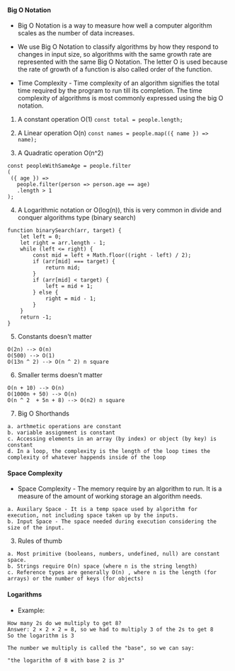 #### Big O Notation

* Big O Notation is a way to measure how well a computer algorithm scales as the number of data increases.

* We use Big O Notation to classify algorithms by how they respond to changes in input size, so algorithms with the same growth rate are represented with the same Big O Notation. The letter O is used because the rate of growth of a function is also called order of the function.

* Time Complexity - Time complexity of an algorithm signifies the total time required by the program to run till its completion. The time complexity of algorithms is most commonly expressed using the big O notation.

1. A constant operation O(1)
`const total = people.length;`

2. A Linear operation O(n)
`const names = people.map(({ name }) => name);`

3. A Quadratic operation O(n^2)
```
const peopleWithSameAge = people.filter
(
 ({ age }) =>   
   people.filter(person => person.age == age)
   .length > 1
);
```

4. A Logarithmic notation or O(log(n)), this is very common in divide and conquer algorithms type (binary search)
```
function binarySearch(arr, target) {
    let left = 0;
    let right = arr.length - 1;
    while (left <= right) {
        const mid = left + Math.floor((right - left) / 2);
        if (arr[mid] === target) {
            return mid;
        }
        if (arr[mid] < target) {
            left = mid + 1;
        } else {
            right = mid - 1;
        }
    }
    return -1;
}
```


5. Constants doesn't matter
```
O(2n) --> O(n)
O(500) --> O(1)
O(13n ^ 2) --> O(n ^ 2) n square
```

6. Smaller terms doesn't matter
```
O(n + 10) --> O(n)
O(1000n + 50) --> O(n)
O(n ^ 2  + 5n + 8) --> O(n2) n square
```

7. Big O Shorthands
```
a. arthmetic operations are constant
b. variable assignment is constant
c. Accessing elements in an array (by index) or object (by key) is constant
d. In a loop, the complexity is the length of the loop times the complexity of whatever happends inside of the loop
```

#### Space Complexity

* Space Complexity - The memory require by an algorithm to run. It is a measure of the amount of working storage an algorithm needs. 
```
a. Auxilary Space - It is a temp space used by algorithm for execution, not including space taken up by the inputs.
b. Input Space - The space needed during execution considering the size of the input.
```

3. Rules of thumb
```
a. Most primitive (booleans, numbers, undefined, null) are constant space.
b. Strings require O(n) space (where n is the string length)
c. Reference types are generally O(n) , where n is the length (for arrays) or the number of keys (for objects)
```

#### Logarithms

* Example: 
```
How many 2s do we multiply to get 8?
Answer: 2 × 2 × 2 = 8, so we had to multiply 3 of the 2s to get 8
So the logarithm is 3

The number we multiply is called the "base", so we can say:

"the logarithm of 8 with base 2 is 3"
```